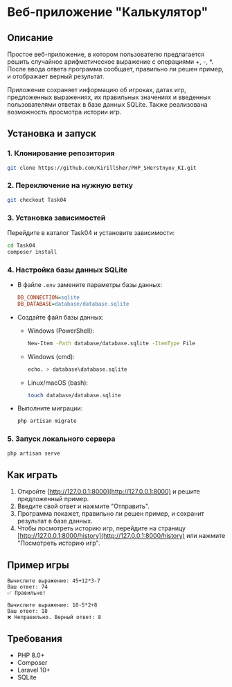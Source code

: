# Веб-приложение "Калькулятор"

## Описание
Простое веб-приложение, в котором пользователю предлагается решить случайное арифметическое выражение с операциями +, -, *. После ввода ответа программа сообщает, правильно ли решен пример, и отображает верный результат. 

Приложение сохраняет информацию об игроках, датах игр, предложенных выражениях, их правильных значениях и введенных пользователями ответах в базе данных SQLite. Также реализована возможность просмотра истории игр.

## Установка и запуск

### 1. Клонирование репозитория

```bash
git clone https://github.com/KirillSher/PHP_SHerstnyov_KI.git
```

### 2. Переключение на нужную ветку

```bash
git checkout Task04
```

### 3. Установка зависимостей
Перейдите в каталог Task04 и установите зависимости:

```bash
cd Task04
composer install
```

### 4. Настройка базы данных SQLite
- В файле `.env` замените параметры базы данных:

    ```ini
    DB_CONNECTION=sqlite
    DB_DATABASE=database/database.sqlite
    ```  
- Создайте файл базы данных:
    - Windows (PowerShell):

        ```bash
        New-Item -Path database/database.sqlite -ItemType File
        ```
    - Windows (cmd):

        ```bash
        echo. > database\database.sqlite
        ```
    - Linux/macOS (bash):

        ```bash
        touch database/database.sqlite
        ```      
- Выполните миграции:
  
    ```bash
    php artisan migrate
    ```  

### 5. Запуск локального сервера

```bash
php artisan serve
```

## Как играть
1. Откройте [http://127.0.0.1:8000](http://127.0.0.1:8000) и решите предложенный пример.
2. Введите свой ответ и нажмите "Отправить".
3. Программа покажет, правильно ли решен пример, и сохранит результат в базе данных.
4. Чтобы посмотреть историю игр, перейдите на страницу [http://127.0.0.1:8000/history](http://127.0.0.1:8000/history) или нажмите "Посмотреть историю игр".

## Пример игры
```
Вычислите выражение: 45+12*3-7
Ваш ответ: 74
✅ Правильно!

Вычислите выражение: 10-5*2+8
Ваш ответ: 18
❌ Неправильно. Верный ответ: 8
```

## Требования
- PHP 8.0+
- Composer
- Laravel 10+
- SQLite

